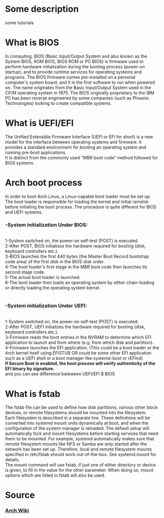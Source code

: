 # Some description
some tutorials

# What is BIOS
In computing, BIOS (Basic Input/Output System and also known as the System BIOS, ROM BIOS, BIOS ROM or PC BIOS) is firmware used to perform hardware initialization during the booting process (power-on startup), and to provide runtime services for operating systems and programs. The BIOS firmware comes pre-installed on a personal computer's system board, and it is the first software to run when powered on. The name originates from the Basic Input/Output System used in the CP/M operating system in 1975. The BIOS originally proprietary to the IBM PC has been reverse engineered by some companies (such as Phoenix Technologies) looking to create compatible systems.

# What is UEFI/EFI
The Unified Extensible Firmware Interface (UEFI or EFI for short) is a new model for the interface between operating systems and firmware. It provides a standard environment for booting an operating system and running pre-boot applications.<br>
It is distinct from the commonly used "MBR boot code" method followed for BIOS systems.

# Arch boot process
In order to boot Arch Linux, a Linux-capable boot loader must be set up. The boot loader is responsible for loading the kernel and initial ramdisk before initiating the boot process. The procedure is quite different for BIOS and UEFI systems.<br>
<h3>-System initialization Under BIOS:</h3><br>
1-System switched on, the power-on self-test (POST) is executed.<br>
2-After POST, BIOS initializes the hardware required for booting (disk, keyboard controllers etc.).<br>
3-BIOS launches the first 440 bytes (the Master Boot Record bootstrap code area) of the first disk in the BIOS disk order.<br>
4-The boot loader's first stage in the MBR boot code then launches its second stage code.<br>
5-The actual boot loader is launched.<br>
6-The boot loader then loads an operating system by either chain-loading or directly loading the operating system kernel.<br><br>

<h3>-System initialization Under UEFI:</h3><br>
1-System switched on, the power-on self-test (POST) is executed.<br>
2-After POST, UEFI initializes the hardware required for booting (disk, keyboard controllers etc.).<br>
3-Firmware reads the boot entries in the NVRAM to determine which EFI application to launch and from where (e.g. from which disk and partition).<br>
4-Firmware launches the EFI application. (This could be a boot loader or the Arch kernel itself using EFISTUB OR could be some other EFI application such as a UEFI shell or a boot manager like systemd-boot or rEFInd)<br>
<b>If Secure Boot is enabled, the boot process will verify authenticity of the EFI binary by signature. </b><br>
and you can see difference beteween UEFI/EFI $ BIOS<br?
<img src="https://github.com/am-shm/ArchInstaller/blob/main/about/photo_2021-09-06_14-54-53.jpg">

# What is fstab
The fstab file can be used to define how disk partitions, various other block devices, or remote filesystems should be mounted into the filesystem.<br>
Each filesystem is described in a separate line. These definitions will be converted into systemd mount units dynamically at boot, and when the configuration of the system manager is reloaded. The default setup will automatically fsck and mount filesystems before starting services that need them to be mounted. For example, systemd automatically makes sure that remote filesystem mounts like NFS or Samba are only started after the network has been set up. Therefore, local and remote filesystem mounts specified in /etc/fstab should work out-of-the-box. See systemd.mount for details. <br>
The mount command will use fstab, if just one of either directory or device is given, to fill in the value for the other parameter. When doing so, mount options which are listed in fstab will also be used. 

# Source
<a href="https://wiki.archlinux.org">
  <h3>Arch Wiki</h3>
</a>
